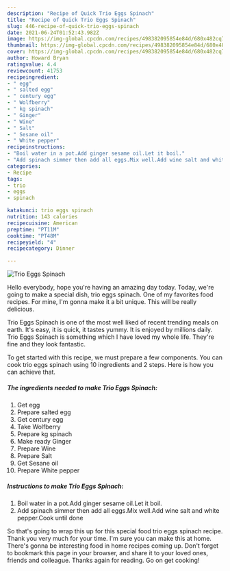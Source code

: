 ```yaml
---
description: "Recipe of Quick Trio Eggs Spinach"
title: "Recipe of Quick Trio Eggs Spinach"
slug: 446-recipe-of-quick-trio-eggs-spinach
date: 2021-06-24T01:52:43.982Z
image: https://img-global.cpcdn.com/recipes/498382095854e84d/680x482cq70/trio-eggs-spinach-recipe-main-photo.jpg
thumbnail: https://img-global.cpcdn.com/recipes/498382095854e84d/680x482cq70/trio-eggs-spinach-recipe-main-photo.jpg
cover: https://img-global.cpcdn.com/recipes/498382095854e84d/680x482cq70/trio-eggs-spinach-recipe-main-photo.jpg
author: Howard Bryan
ratingvalue: 4.4
reviewcount: 41753
recipeingredient:
- " egg"
- " salted egg"
- " century egg"
- " Wolfberry"
- " kg spinach"
- " Ginger"
- " Wine"
- " Salt"
- " Sesane oil"
- " White pepper"
recipeinstructions:
- "Boil water in a pot.Add ginger sesame oil.Let it boil."
- "Add spinach simmer then add all eggs.Mix well.Add wine salt and white pepper.Cook until done"
categories:
- Recipe
tags:
- trio
- eggs
- spinach

katakunci: trio eggs spinach 
nutrition: 143 calories
recipecuisine: American
preptime: "PT11M"
cooktime: "PT48M"
recipeyield: "4"
recipecategory: Dinner

---
```



![Trio Eggs Spinach](https://img-global.cpcdn.com/recipes/498382095854e84d/680x482cq70/trio-eggs-spinach-recipe-main-photo.jpg)

Hello everybody, hope you're having an amazing day today. Today, we're going to make a special dish, trio eggs spinach. One of my favorites food recipes. For mine, I'm gonna make it a bit unique. This will be really delicious.

Trio Eggs Spinach is one of the most well liked of recent trending meals on earth. It's easy, it is quick, it tastes yummy. It is enjoyed by millions daily. Trio Eggs Spinach is something which I have loved my whole life. They're fine and they look fantastic.




To get started with this recipe, we must prepare a few components. You can cook trio eggs spinach using 10 ingredients and 2 steps. Here is how you can achieve that.

<!--inarticleads1-->

##### The ingredients needed to make Trio Eggs Spinach:

1. Get  egg
1. Prepare  salted egg
1. Get  century egg
1. Take  Wolfberry
1. Prepare  kg spinach
1. Make ready  Ginger
1. Prepare  Wine
1. Prepare  Salt
1. Get  Sesane oil
1. Prepare  White pepper




<!--inarticleads2-->

##### Instructions to make Trio Eggs Spinach:

1. Boil water in a pot.Add ginger sesame oil.Let it boil.
1. Add spinach simmer then add all eggs.Mix well.Add wine salt and white pepper.Cook until done




So that's going to wrap this up for this special food trio eggs spinach recipe. Thank you very much for your time. I'm sure you can make this at home. There's gonna be interesting food in home recipes coming up. Don't forget to bookmark this page in your browser, and share it to your loved ones, friends and colleague. Thanks again for reading. Go on get cooking!
